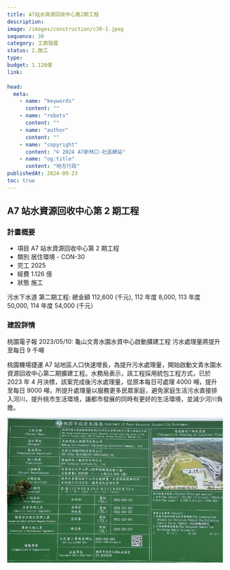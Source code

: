 ```yaml
---
title: A7站水資源回收中心第2期工程
description:
image: /images/construction/c30-1.jpeg
sequence: 30
category: 工商發展
status: 2.施工
type:
budget: 1.126億
link:

head:
  meta:
    - name: "keywords"
      content: ""
    - name: "robots"
      content: ""
    - name: "author"
      content: ""
    - name: "copyright"
      content: "© 2024 A7新林口-社區網站"
    - name: "og:title"
      content: "地方行政"
publishedAt: 2024-09-23
toc: true
---
```


## A7 站水資源回收中心第 2 期工程

### 計畫概要

- 項目 A7 站水資源回收中心第 2 期工程
- 類別 居住環境 - CON-30
- 完工 2025
- 經費 1.126 億
- 狀態 施工

污水下水道 第二期工程: 總金額 112,600 (千元), 112 年度 8,000, 113 年度 50,000, 114 年度 54,000 (千元）

### 建設詳情

桃園電子報 2023/05/10: 龜山文青水園水資中心啟動擴建工程 污水處理量將提升至每日 9 千噸

桃園機場捷運 A7 站地區人口快速增長，為提升污水處理量，開始啟動文青水園水資源回收中心第二期擴建工程。水務局表示，該工程採用統包工程方式，已於 2023 年 4 月決標，該案完成後污水處理量，從原本每日可處理 4000 噸，提升至每日 9000 噸，所提升處理量以服務更多民眾家庭，避免家庭生活污水直接排入河川，提升桃市生活環境，讓都市發展的同時有更好的生活環境，並減少河川負擔。

![c30-1.jpeg](/images/construction/c30-1.jpeg)
